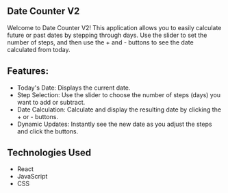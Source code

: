 ## Date Counter V2

Welcome to Date Counter V2! This application allows you to easily calculate future or past dates by stepping through days. Use the slider to set the number of steps, and then use the + and - buttons to see the date calculated from today.

## Features:

- Today's Date: Displays the current date.
- Step Selection: Use the slider to choose the number of steps (days) you want to add or subtract.
- Date Calculation: Calculate and display the resulting date by clicking the + or - buttons.
- Dynamic Updates: Instantly see the new date as you adjust the steps and click the buttons.

## Technologies Used

- React
- JavaScript
- CSS
